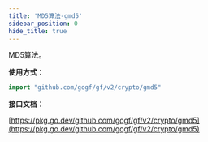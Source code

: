 ```yaml
---
title: 'MD5算法-gmd5'
sidebar_position: 0
hide_title: true
---
```


MD5算法。

**使用方式**：

```go
import "github.com/gogf/gf/v2/crypto/gmd5"
```

**接口文档**：

[https://pkg.go.dev/github.com/gogf/gf/v2/crypto/gmd5](https://pkg.go.dev/github.com/gogf/gf/v2/crypto/gmd5)
